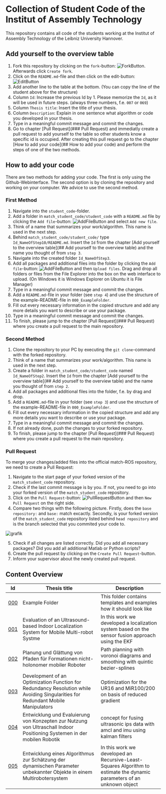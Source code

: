 # Collection of Student Code of the Institut of Assembly Technology
This repository contains all code of the students working at the Institut of Assembly Technology of the Leibniz University Hannover.

## Add yourself to the overview table
1. Fork this repository by clicking on the `fork`-button: ![ForkButton](documentation/fork_button.png). Afterwards click `Create fork`.
2. Click on the `README.md`-file and then click on the edit-button: ![EditButton](documentation/edit_button.png) 
3. Add another line to the table at the bottom. (You can copy the line of the student above for the structure)
4. Column `Id`: Increase the previous Id by 1. Please memorize the `Id`, as it will be used in future steps. (always three numbers, f.e. `007` or `069`)
5. Column `Thesis title`: Insert the title of your thesis.
6. Column `Description`: Explain in one sentence what algorithm or code you developed in your thesis.
7. Type in a meaningful commit message and commit the changes.
8. Go to chapter [Pull Request](### Pull Request) and immediatly create a pull request to add yourself to the table so other students know a specific id is occupied. After creating this pull request go to the chapter [How to add your code](## How to add your code) and perform the steps of one of the two methods.

## How to add your code
There are two methods for adding your code. The first is only using the Github-Webinterface. The second option is by cloning the repository and working on your computer. We advice to use the second method.

### First Method
1. Navigate into the `student_code`-folder.
2. Add a folder in `match_student_code/student_code` with a `README.md` file by clicking the `Add file`-button: ![AddFileButton](documentation/add_file_button.png) and select `Add new file`. 
3. Think of a name that summarizes your work/algorithm. This name is used in the next step.
4. Behind `match_student_code/student_code/` type `Id_NameOfStep10/README.md`. Insert the `Id` from the chapter [Add yourself to the overview table](## Add yourself to the overview table) and the name you thought of from `step 3`.
5. Navigate into the created folder `Id_NameOfStep3`.
6. Add all packages and additional files into the folder by clicking the `Add file`-button: ![AddFileButton](documentation/add_file_button.png) and then `Upload files`. Drag and drop all folders or files from the File Explorer into the box on the web interface to upload. (On Windows it is Windows Explorer on Ubuntu it is File Manager)
7. Type in a meaningful commit message and commit the changes.
8. Add a `README.md`-file in your folder (see `step 4`) and use the structure of the example-README-file in `000_ExampleFolder`.
9. Fill out every necessary information in the copied structure and add any more details you want to describe or use your package.
10. Type in a meaningful commit message and commit the changes.
11. To finish, please jump to the chapter [Pull Request](### Pull Request) where you create a pull request to the main repository.

### Second Method
1. Clone the repository to your PC by executing the `git clone`-command with the forked repository.
2. Think of a name that summarizes your work/algorithm. This name is used in the next step.
3. Create a folder in `match_student_code/student_code` named `Id_NameOfStep2`. Insert the `Id` from the chapter [Add yourself to the overview table](## Add yourself to the overview table) and the name you thought of from `step 2`.
4. Add all packages and additional files into the folder, f.e. by drag and drop.
5. Add a `README.md`-file in your folder (see `step 3`) and use the structure of the example-README-file in `000_ExampleFolder`.
6. Fill out every necessary information in the copied structure and add any more details you want to describe or use your package.
7. Type in a meaningful commit message and commit the changes.
8. If not already done, push the changes to your forked repository.
9. To finish, please jump to the chapter [Pull Request](### Pull Request) where you create a pull request to the main repository.

### Pull Request
To merge your changes/added files into the official match-ROS repository, we need to create a Pull Request:
1. Navigate to the start page of your forked version of the `match_student_code` repository.
2. Check if the last commit message is by you. If not, you need to go into your forked version of the `match_student_code` repository.
3. Click on the `Pull Request`-button: ![PullRequestButton](documentation/pull_request_button.png) and then `New Pull Request` on the right side.
4. Compare two things with the following picture. Firstly, does the `base repository:` and `base:` match excactly. Secondly, is your forked version of the `match_student_code` repository listed behind `head repository` and is the branch selected that you commited your code to. 

![grafik](https://user-images.githubusercontent.com/50292612/211014212-b623642f-1ab7-4cd2-b9cb-03a260362e44.png)

5. Check if all changes are listed correctly. Did you add all necessary packages? Did you add all additional Matlab or Python scripts?
6. Create the pull request by clicking on the `Create Pull Request`-button.
7. Inform your supervisor about the newly created pull request.

## Content Overview
| Id | Thesis title | Description |
| --- | --- | --- |
| [000](student_code/000_ExampleFolder/README.md) | Example Folder | This folder contains templates and examples how it should look like |
| [001](student_code/001_UltrasoundBasedLocalization/README.md) | Evaluation of an Ultrasound-based Indoor Localization System for Mobile Multi-robot Systme | In this work we developed a localization system based on the sensor fusion approach using the EKF|
| [002](student_code/002_SplinedVoronoiPlanner/README.md) | Planung und Glättung von Pfaden für Formationen nicht-holonomer mobiler Roboter | Path planning with voronoi diagrams and smoothing with quintic bezier-splines |
| [003](student_code/003_RedundancyRes/Readme.md) | Development of an Optimization Function for Redundancy Resolution while Avoiding Singularities for Redundant Mobile Manipulators | Optimization for the UR16 and MiR100/200 on basis of reduced gradient |
| [004](student_code/004_ips_sensor_fusion/README.md) | Entwicklung und Evaluierung von Konzepten zur Nutzung von Ultraschall Indoor Positioning Systemen in der mobilen Robotik | concept for fusing ultrasonic ips data with amcl and imu using kalman filters |
| [005](student_code/005_RLS-Algorithm/README.md) | Entwicklung eines Algorithmus zur Schätzung der dynamischen Parameter unbekannter Objekte in einem Multirobotersystem | In this work we developed an Recursive-Least-Squares Algorithm to estimate the dynamic parameters of an unknown object |

